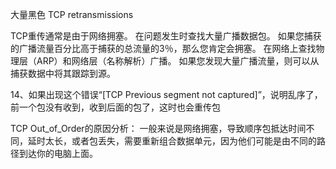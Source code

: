 大量黑色 TCP retransmissions


TCP重传通常是由于网络拥塞。
在问题发生时查找大量广播数据包。
如果您捕获的广播流量百分比高于捕获的总流量的3％，那么您肯定会拥塞。
在网络上查找物理层（ARP）和网络层（名称解析）广播。
如果您发现大量广播流量，则可以从捕获数据中将其跟踪到源。


14、如果出现这个错误“[TCP Previous segment not captured]”，说明乱序了，前一个包没有收到，收到后面的包了，这时也会重传包

TCP Out_of_Order的原因分析： 
一般来说是网络拥塞，导致顺序包抵达时间不同，延时太长，或者包丢失，需要重新组合数据单元，因为他们可能是由不同的路径到达你的电脑上面。 
